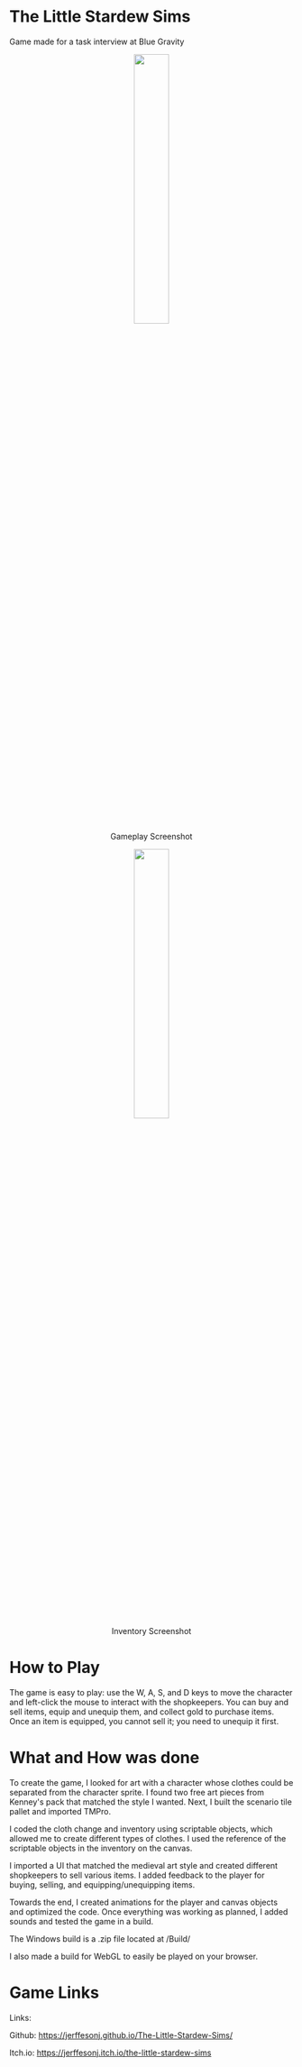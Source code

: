 # The Little Stardew Sims

Game made for a task interview at Blue Gravity

<p align="center">
  <img src="https://user-images.githubusercontent.com/59349985/227663040-05f1f29e-7851-4d13-8444-211f08cb903c.png" width="35%" height="35%">
</p>

<p align="center">
  Gameplay Screenshot
</p>

<p align="center">
  <img src="https://user-images.githubusercontent.com/59349985/227663042-a40c4d97-2f91-40c0-811c-97575f40c653.png" width="35%" height="35%">
</p>
<p align="center">
 Inventory Screenshot
</p>

# How to Play

The game is easy to play: use the W, A, S, and D keys to move the character and left-click the mouse to interact with the shopkeepers. You can buy and sell items, equip and unequip them, and collect gold to purchase items. Once an item is equipped, you cannot sell it; you need to unequip it first.

# What and How was done

To create the game, I looked for art with a character whose clothes could be separated from the character sprite. I found two free art pieces from Kenney's pack that matched the style I wanted. Next, I built the scenario tile pallet and imported TMPro.

I coded the cloth change and inventory using scriptable objects, which allowed me to create different types of clothes. I used the reference of the scriptable objects in the inventory on the canvas.

I imported a UI that matched the medieval art style and created different shopkeepers to sell various items. I added feedback to the player for buying, selling, and equipping/unequipping items.

Towards the end, I created animations for the player and canvas objects and optimized the code. Once everything was working as planned, I added sounds and tested the game in a build.

The Windows build is a .zip file located at /Build/

I also made a build for WebGL to easily be played on your browser.

# Game Links

Links: 

Github: https://jerffesonj.github.io/The-Little-Stardew-Sims/

Itch.io: https://jerffesonj.itch.io/the-little-stardew-sims
